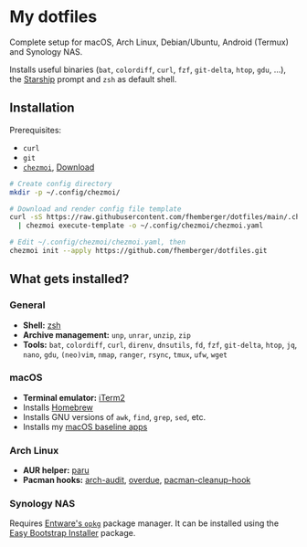 # My dotfiles

Complete setup for macOS, Arch Linux, Debian/Ubuntu, Android (Termux) and Synology NAS.

Installs useful binaries (`bat`, `colordiff`, `curl`, `fzf`, `git-delta`, `htop`, `gdu`, …), the [Starship](https://starship.rs) prompt and `zsh` as default shell.


## Installation

Prerequisites:
- `curl`
- `git`
- [`chezmoi`](https://www.chezmoi.io/), [Download](https://github.com/twpayne/chezmoi/releases)

```bash
# Create config directory
mkdir -p ~/.config/chezmoi/

# Download and render config file template
curl -sS https://raw.githubusercontent.com/fhemberger/dotfiles/main/.chezmoi.yaml.tmpl \
  | chezmoi execute-template -o ~/.config/chezmoi/chezmoi.yaml

# Edit ~/.config/chezmoi/chezmoi.yaml, then
chezmoi init --apply https://github.com/fhemberger/dotfiles.git
```


## What gets installed?

### General

- **Shell:** [zsh](https://github.com/zsh-users/zsh)  
- **Archive management:** `unp`, `unrar`, `unzip`, `zip`
- **Tools:**  `bat`, `colordiff`, `curl`, `direnv`, `dnsutils`, `fd`, `fzf`, `git-delta`, `htop`, `jq`, `nano`, `gdu`, `(neo)vim`, `nmap`, `ranger`, `rsync`, `tmux`, `ufw`, 
`wget`

### macOS

- **Terminal emulator:** [iTerm2](https://iterm2.com/)
- Installs [Homebrew](https://brew.sh/)
- Installs GNU versions of `awk`, `find`, `grep`, `sed`, etc.
- Installs my [macOS baseline apps](blob/main/packages/Brewfile)

### Arch Linux

- **AUR helper:** [paru](https://github.com/Morganamilo/paru)
- **Pacman hooks:** [arch-audit](https://github.com/ilpianista/arch-audit), [overdue](https://github.com/tylerjl/overdue), [pacman-cleanup-hook](https://aur.archlinux.org/packages/pacman-cleanup-hook)

### Synology NAS

Requires [Entware's `opkg`](https://github.com/Entware/Entware/wiki/Install-on-Synology-NAS) package manager. It can be installed using the [Easy Bootstrap Installer](https://www.cphub.net/?p=ebi) package.
